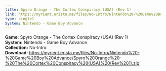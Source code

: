 ```yaml
---
title: Spyro Orange - The Cortex Conspiracy (USA) (Rev 1)
link: https://myrient.erista.me/files/No-Intro/Nintendo%20-%20Game%20Boy%20Advance/Spyro%20Orange%20-%20The%20Cortex%20Conspiracy%20(USA)%20(Rev%201).zip
type: single1
System: Nintendo - Game Boy Advance
---
```

<b>Game:</b> Spyro Orange - The Cortex Conspiracy (USA) (Rev 1)<br>
<b>System:</b> Nintendo - Game Boy Advance<br>
<b>Collection:</b> No-Intro<br>
<b>Download:</b> https://myrient.erista.me/files/No-Intro/Nintendo%20-%20Game%20Boy%20Advance/Spyro%20Orange%20-%20The%20Cortex%20Conspiracy%20(USA)%20(Rev%201).zip